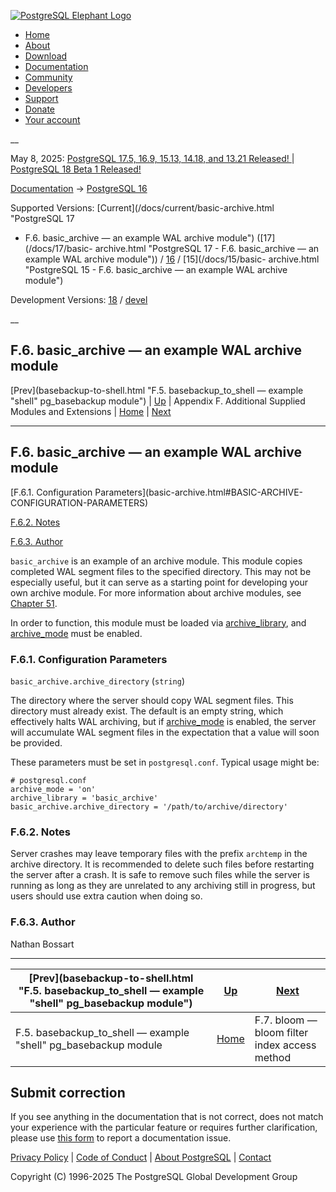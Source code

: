 [ ![PostgreSQL Elephant Logo](/media/img/about/press/elephant.png) ](/)

  * [Home](/ "Home")
  * [About](/about/ "About")
  * [Download](/download/ "Download")
  * [Documentation](/docs/ "Documentation")
  * [Community](/community/ "Community")
  * [Developers](/developer/ "Developers")
  * [Support](/support/ "Support")
  * [Donate](/about/donate/ "Donate")
  * [Your account](/account/ "Your account")

__

May 8, 2025: [ PostgreSQL 17.5, 16.9, 15.13, 14.18, and 13.21 Released! ](/about/news/postgresql-175-169-1513-1418-and-1321-released-3072/) | [ PostgreSQL 18 Beta 1 Released! ](/about/news/postgresql-18-beta-1-released-3070/)

[Documentation](/docs/ "Documentation") -> [PostgreSQL
16](/docs/16/index.html)

Supported Versions: [Current](/docs/current/basic-archive.html "PostgreSQL 17
- F.6. basic_archive — an example WAL archive module") ([17](/docs/17/basic-
archive.html "PostgreSQL 17 - F.6. basic_archive — an example WAL archive
module")) / [16](/docs/16/basic-archive.html "PostgreSQL 16 -
F.6. basic_archive — an example WAL archive module") / [15](/docs/15/basic-
archive.html "PostgreSQL 15 - F.6. basic_archive — an example WAL archive
module")

Development Versions: [18](/docs/18/basic-archive.html "PostgreSQL 18 -
F.6. basic_archive — an example WAL archive module") /
[devel](/docs/devel/basic-archive.html "PostgreSQL devel - F.6. basic_archive
— an example WAL archive module")

__

F.6. basic_archive — an example WAL archive module  
---  
[Prev](basebackup-to-shell.html "F.5. basebackup_to_shell — example "shell" pg_basebackup module")  | [Up](contrib.html "Appendix F. Additional Supplied Modules and Extensions") | Appendix F. Additional Supplied Modules and Extensions | [Home](index.html "PostgreSQL 16.9 Documentation") |  [Next](bloom.html "F.7. bloom — bloom filter index access method")  
  
* * *

## F.6. basic_archive — an example WAL archive module #

[F.6.1. Configuration Parameters](basic-archive.html#BASIC-ARCHIVE-
CONFIGURATION-PARAMETERS)

[F.6.2. Notes](basic-archive.html#BASIC-ARCHIVE-NOTES)

[F.6.3. Author](basic-archive.html#BASIC-ARCHIVE-AUTHOR)

`basic_archive` is an example of an archive module. This module copies
completed WAL segment files to the specified directory. This may not be
especially useful, but it can serve as a starting point for developing your
own archive module. For more information about archive modules, see [Chapter
51](archive-modules.html "Chapter 51. Archive Modules").

In order to function, this module must be loaded via
[archive_library](runtime-config-wal.html#GUC-ARCHIVE-LIBRARY), and
[archive_mode](runtime-config-wal.html#GUC-ARCHIVE-MODE) must be enabled.

### F.6.1. Configuration Parameters #

`basic_archive.archive_directory` (`string`)

    

The directory where the server should copy WAL segment files. This directory
must already exist. The default is an empty string, which effectively halts
WAL archiving, but if [archive_mode](runtime-config-wal.html#GUC-ARCHIVE-MODE)
is enabled, the server will accumulate WAL segment files in the expectation
that a value will soon be provided.

These parameters must be set in `postgresql.conf`. Typical usage might be:

    
    
    # postgresql.conf
    archive_mode = 'on'
    archive_library = 'basic_archive'
    basic_archive.archive_directory = '/path/to/archive/directory'
    

### F.6.2. Notes #

Server crashes may leave temporary files with the prefix `archtemp` in the
archive directory. It is recommended to delete such files before restarting
the server after a crash. It is safe to remove such files while the server is
running as long as they are unrelated to any archiving still in progress, but
users should use extra caution when doing so.

### F.6.3. Author #

Nathan Bossart

* * *

[Prev](basebackup-to-shell.html "F.5. basebackup_to_shell — example "shell" pg_basebackup module")  | [Up](contrib.html "Appendix F. Additional Supplied Modules and Extensions") |  [Next](bloom.html "F.7. bloom — bloom filter index access method")  
---|---|---  
F.5. basebackup_to_shell — example "shell" pg_basebackup module  | [Home](index.html "PostgreSQL 16.9 Documentation") |  F.7. bloom — bloom filter index access method  
  
## Submit correction

If you see anything in the documentation that is not correct, does not match
your experience with the particular feature or requires further clarification,
please use [this form](/account/comments/new/16/basic-archive.html/) to report
a documentation issue.

[Privacy Policy](/about/privacypolicy) | [Code of Conduct](/about/policies/coc/) | [About PostgreSQL](/about/) | [Contact](/about/contact/)  

Copyright (C) 1996-2025 The PostgreSQL Global Development Group


